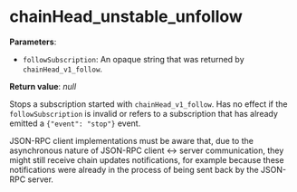 # chainHead_unstable_unfollow

**Parameters**:

- `followSubscription`: An opaque string that was returned by `chainHead_v1_follow`.

**Return value**: *null*

Stops a subscription started with `chainHead_v1_follow`. Has no effect if the `followSubscription` is invalid or refers to a subscription that has already emitted a `{"event": "stop"}` event.

JSON-RPC client implementations must be aware that, due to the asynchronous nature of JSON-RPC client <-> server communication, they might still receive chain updates notifications, for example because these notifications were already in the process of being sent back by the JSON-RPC server.
